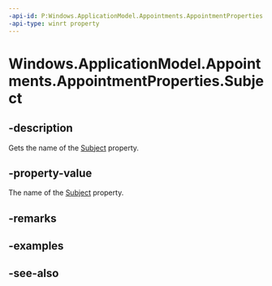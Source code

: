 ----api-id: P:Windows.ApplicationModel.Appointments.AppointmentProperties.Subject
-api-type: winrt property
---<!-- Property syntaxpublic string Subject { get; }--># Windows.ApplicationModel.Appointments.AppointmentProperties.Subject## -descriptionGets the name of the [Subject](appointment_subject.md) property.## -property-valueThe name of the [Subject](appointment_subject.md) property.## -remarks## -examples## -see-also